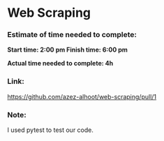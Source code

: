 # Web Scraping

### Estimate of time needed to complete:
    
**Start time: 2:00 pm Finish time: 6:00 pm**

**Actual time needed to complete: 4h**

### Link:

https://github.com/azez-alhoot/web-scraping/pull/1

### Note:

I used pytest to test our code.